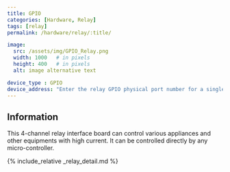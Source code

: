 ```yaml
---
title: GPIO
categories: [Hardware, Relay]
tags: [relay]
permalink: /hardware/relay/:title/

image:
  src: /assets/img/GPIO_Relay.png
  width: 1000   # in pixels
  height: 400   # in pixels
  alt: image alternative text

device_type : GPIO
device_address: "Enter the relay GPIO physical port number for a single relay."
---
```


## Information
This 4-channel relay interface board can control various appliances and other equipments with high current. It can be controlled directly by any micro-controller.

{% include_relative _relay_detail.md %}